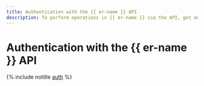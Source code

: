 ```yaml
---
title: Authentication with the {{ er-name }} API
description: To perform operations in {{ er-name }} via the API, get an IAM token for your account.
---
```


# Authentication with the {{ er-name }} API

{% include notitle [auth](../../../_includes/authentication.md) %}
